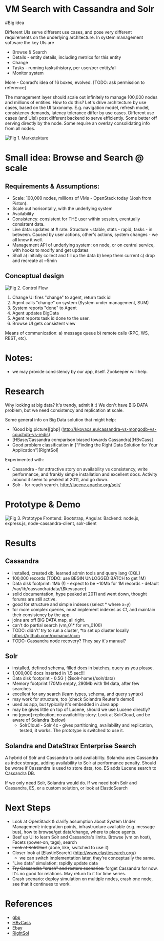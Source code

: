 # VM Search with Cassandra and Solr
#Big idea 

Different UIs serve different use cases, and pose very different requirements on the underlying architecture. In system management software the key UIs are 

* Browse & Search
* Details - entity details, including metrics for this entity
* Change
* Tasks - running tasks/history, per user/per entity/all
* Monitor system 

More - Conrad's idea of 16 boxes, evolved. [TODO: ask permission to reference]

The management layer should scale out infinitely to manage 100,000 nodes and millions of entities. How to do this? Let's drive architecture by use cases, based on the UI taxonomy. E.g. navigation model, refresh model, consistency demands, latency tolerance differ by use cases. Different use cases (and UIs!) post different backend to serve efficiently.  Some better off serving directly by the node. Some require an overlay consolidating info from all nodes. 

![Fig 1. Marketekture](Pic/01-Marketecture.jpg)


# Small idea: Browse and Search @ scale 

## Requirements & Assumptions: 

* Scale: 100,000 nodes, millions of VMs - OpenStack today (Josh from Piston).
* Scale out horisontally, with the underlying system
* Availability
* Consistency: consistent for THE user within session, eventually consistent data.
* Live data: updates at # rate. Structure ~stable, stats - rapid, tasks - in between. Caused by user actions, other's actions, system changes - we all know it well.
* Management API of underlying system: on node, or on central service, with hooks to modify and get updates
* Shall a) initially collect and fill up the data b) keep them current c) drop and recreate at ~5min

## Conceptual design
![Fig 2. Control Flow](Pic/02-DataFlow.jpg)

1. Change UI fires "change" to agent, return task id
2. Agent calls "change" on system (System under management, SUM)
3. System reports "done" to Agent
4. Agent updates BigData 
5. Agent reports task id done to the user.
6. Browse UI gets consistent view

Means of communication: a) message queue b) remote calls (RPC, WS, REST, etc).

# Notes:
*  we may provide consistency by our app, itself. Zookeeper will help. 

# Research
Why looking at big data? It's trendy, admit it :) We don't have BIG DATA problem, but we need consistency and replication at scale.

Some general info on Big Data solution that might help: 

* [Good big picture][gbp] (http://kkovacs.eu/cassandra-vs-mongodb-vs-couchdb-vs-redis)
*  [HBase/Cassandra comparison biased towards Cassandra][HBvCass] 
* Good problem classification in ["Finding the Right Data Solution for Your Application"][RightSol]

Experimented with: 

* Cassandra - for attractive story on availability vs consistency, write performance, and frankly simple installation and excellent docs. Activity around it seem to peaked at 2011, and go down. 
* Solr - for reach search. http://lucene.apache.org/solr/

# Prototype & Demo
![Fig 3. Prototype](Pic/03-Prototype.jpg)
Frontend: Bootstrap, Angular.
Backend: node.js, express.js, node-cassandra-client, solr-client

# Results
## Cassandra

* installed, created db, learned admin tools and query lang (CQL) 
* 100,000 records (TODO: use BEGIN UNLOGGED BATCH to get 1M)
* Data disk footprint: 1Mb (!) - expect to be ~10Mb for 1M records - default /var/lib/cassandra/data/{$keyspace}
* solid documentation, hype peaked at 2011 and went down, thought forums are still active.
* good for structure and simple indexes (select * where x=y)
* for more complex queries, must implement indexes as Cf, and maintain their consistency by the app. 
* joins are off BIG DATA map, all right. 
* can't do partial search (vm_01* for vm_0100)
* TODO: didn't' try to run a cluster, *to set up cluster locally https://github.com/pcmanus/ccm
* TODO: Cassandra node recovery? They say it's manual?

## Solr 
* installed, defined  schema, filled docs in batches, query as you please.
* 1,000,000 docs inserted in 1.5 sec!!!
* Data disk footprint - 0.5G ( {$solr-home}/solr/data)
* Memory footprint 170Mb empty, 290Mb with 1M data, after few searches
* excellent for any search (learn types, schema, and query syntax)
* may work for structure, too (check Solandra Reuter's demo!)
* used as app, but typically it's embedded in Java app
* may be gives little on top of Lucene, should we use Lucene directly?
* ~~no [good] replication, no availability story.~~ Look at SolrCloud, and be aware of  Solandra (below)
  * SolrCloud - Solr 4x - gives partitioning, availability and replication, tested, it works. The prototype is switched to use it.


## Solandra and DataStrax Enterprise Search 
A hybrid of Solr and Cassandra to add availability. Solandra uses Cassandra as index storage, adding availability to Solr at performance penalty. Should be worse if Cassandra is used to store data, too. ES adds Lucene search to Cassandra DB.

If we only need Solr, Solandra would do. 
If we need both Solr and Cassandra, ES, or a custom solution, or look at ElasticSearch

# Next Steps
* Look at OpenStack & clarify assumption about System Under Management: integration points, infrastructure available (e.g. message bus), how to browse/get data/change, where to place agents.
* Beef up UI to learn Solr and Cassandra's limits. Browse (vm on host), Facets (power-on, tags), search
* ~~Look at SolrClout~~ (done, like, switched to use it)
* Closer look at [ElasticSearch] (http://www.elasticsearch.org/) 
  * we can switch implementation later, they're conceptually the same.
* "Live data" simulation: rapidly update data
* ~~Try Cassandra "crash" and restore scenarios.~~ forget Cassandra for now. It's no good for relations. May return to it for time series.
* Crash scenario: deploy simulation on multiple nodes, crash one node, see that it continues to work. 

# References

* [gbp](http://kkovacs.eu/cassandra-vs-mongodb-vs-couchdb-vs-redis)
* [HBvCass](http://ria101.wordpress.com/2010/02/24/hbase-vs-cassandra-why-we-moved/)
* [Ebay](http://www.ebaytechblog.com/2012/08/14/cassandra-data-modeling-best-practices-part-2/)
* [RightSol](http://www.infoq.com/articles/perera-data-storage-haystack)



